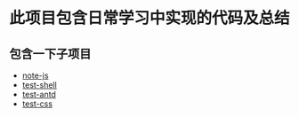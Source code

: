# 此项目包含日常学习中实现的代码及总结
## 包含一下子项目
* [note-js](https://github.com/Toge66/note-js)
* [test-shell](https://github.com/Toge66/test-shell)
* [test-antd](https://github.com/Toge66/test-antd)
* [test-css](https://github.com/Toge66/test-css)